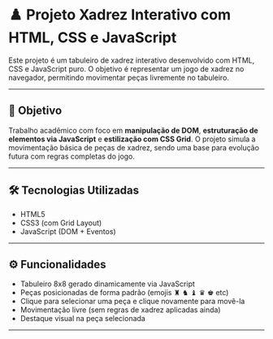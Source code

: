 # ♟️ Projeto Xadrez Interativo com HTML, CSS e JavaScript

Este projeto é um tabuleiro de xadrez interativo desenvolvido com HTML, CSS e JavaScript puro. O objetivo é representar um jogo de xadrez no navegador, permitindo movimentar peças livremente no tabuleiro.

---

## 🎯 Objetivo

Trabalho acadêmico com foco em **manipulação de DOM**, **estruturação de elementos via JavaScript** e **estilização com CSS Grid**. O projeto simula a movimentação básica de peças de xadrez, sendo uma base para evolução futura com regras completas do jogo.

---

## 🛠️ Tecnologias Utilizadas

- HTML5
- CSS3 (com Grid Layout)
- JavaScript (DOM + Eventos)

---

## ⚙️ Funcionalidades

- Tabuleiro 8x8 gerado dinamicamente via JavaScript
- Peças posicionadas de forma padrão (emojis ♜ ♞ ♝ ♛ ♚ etc)
- Clique para selecionar uma peça e clique novamente para movê-la
- Movimentação livre (sem regras de xadrez aplicadas ainda)
- Destaque visual na peça selecionada

---
